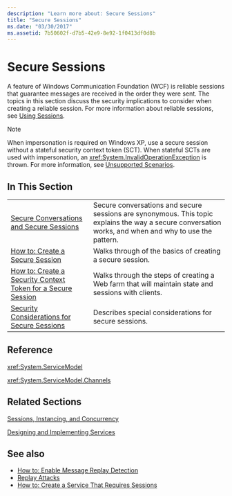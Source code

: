 ```yaml
---
description: "Learn more about: Secure Sessions"
title: "Secure Sessions"
ms.date: "03/30/2017"
ms.assetid: 7b50602f-d7b5-42e9-8e92-1f0413df0d8b
---
```

# Secure Sessions

A feature of Windows Communication Foundation (WCF) is reliable sessions that guarantee messages are received in the order they were sent. The topics in this section discuss the security implications to consider when creating a reliable session. For more information about reliable sessions, see [Using Sessions](../using-sessions.md).  
  
> [!NOTE]
> When impersonation is required on Windows XP, use a secure session without a stateful security context token (SCT). When stateful SCTs are used with impersonation, an <xref:System.InvalidOperationException> is thrown. For more information, see [Unsupported Scenarios](unsupported-scenarios.md).  
  
## In This Section  
  
|||  
|-|-|  
|[Secure Conversations and Secure Sessions](secure-conversations-and-secure-sessions.md)|Secure conversations and secure sessions are synonymous. This topic explains the way a secure conversation works, and when and why to use the pattern.|  
|[How to: Create a Secure Session](how-to-create-a-secure-session.md)|Walks through of the basics of creating a secure session.|  
|[How to: Create a Security Context Token for a Secure Session](how-to-create-a-security-context-token-for-a-secure-session.md)|Walks through the steps of creating a Web farm that will maintain state and sessions with clients.|  
|[Security Considerations for Secure Sessions](security-considerations-for-secure-sessions.md)|Describes special considerations for secure sessions.|  
  
## Reference  

 <xref:System.ServiceModel>  
  
 <xref:System.ServiceModel.Channels>  
  
## Related Sections  

 [Sessions, Instancing, and Concurrency](sessions-instancing-and-concurrency.md)  
  
 [Designing and Implementing Services](../designing-and-implementing-services.md)  
  
## See also

- [How to: Enable Message Replay Detection](how-to-enable-message-replay-detection.md)
- [Replay Attacks](replay-attacks.md)
- [How to: Create a Service That Requires Sessions](how-to-create-a-service-that-requires-sessions.md)
